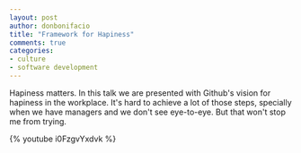 ```yaml
---
layout: post
author: donbonifacio
title: "Framework for Hapiness"
comments: true
categories:
- culture
- software development
---
```


Hapiness matters. In this talk we are presented with Github's vision for hapiness
in the workplace. It's hard to achieve a lot of those steps, specially when we
have managers and we don't see eye-to-eye. But that won't stop me from trying.

{% youtube i0FzgvYxdvk %}
